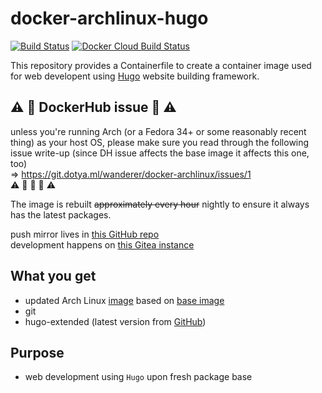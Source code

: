 # docker-archlinux-hugo

[![Build Status](https://drone.dotya.ml/api/badges/wanderer/docker-archlinux-hugo/status.svg?ref=refs/heads/master)](https://drone.dotya.ml/wanderer/docker-archlinux-hugo)
[![Docker Cloud Build Status](https://img.shields.io/docker/cloud/build/immawanderer/archlinux-hugo)](https://hub.docker.com/r/immawanderer/archlinux-hugo/builds)

This repository provides a Containerfile to create a container image used for web developent using [Hugo](https://gohugo.io) website building framework.

## :warning: :construction: DockerHub issue :construction: :warning:
unless you're running Arch (or a Fedora 34+ or some reasonably recent thing) as your host OS, please make sure you read through the following issue write-up (since DH issue affects the base image it affects this one, too) \
⇒ https://git.dotya.ml/wanderer/docker-archlinux/issues/1 \
:warning: :construction: :construction: :construction: :warning:

The image is rebuilt <del>approximately every hour</del> nightly to ensure it always has the latest packages.

push mirror lives in [this GitHub repo](https://github.com/wULLSnpAXbWZGYDYyhWTKKspEQoaYxXyhoisqHf/docker-archlinux-hugo)  
development happens on [this Gitea instance](https://git.dotya.ml/wanderer/docker-archlinux-hugo)

## What you get
* updated Arch Linux [image](https://hub.docker.com/r/immawanderer/archlinux) based on [base image](https://hub.docker.com/_/archlinux)
* git
* hugo-extended (latest version from [GitHub](https://github.com/gohugoio/hugo/releases))

## Purpose
* web development using `Hugo` upon fresh package base
